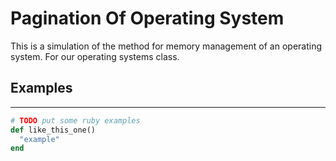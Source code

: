 # Pagination Of Operating System
This is a simulation of the method for memory management of an operating system.
For our operating systems class.

## Examples
---
```ruby
# TODO put some ruby examples
def like_this_one()
  "example"
end
```